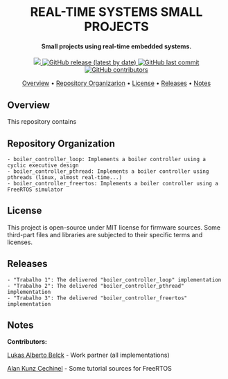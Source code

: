 <h1 align="center">
	REAL-TIME SYSTEMS SMALL PROJECTS
	<br>
</h1>

<h4 align="center">Small projects using real-time embedded systems.</h4>

<p align="center">
	<a href="">
		<img src="https://img.shields.io/badge/status-deployed-green?style=for-the-badge">
	</a>
	<a href="https://github.com/andrempmattos/real-time-systems/releases">
		<img alt="GitHub release (latest by date)" src="https://img.shields.io/github/v/release/spacelab-ufsc/obdh2?style=for-the-badge">
	</a>
	<a href="https://github.com/andrempmattos/real-time-systems/commits/main">
		<img alt="GitHub last commit" src="https://img.shields.io/github/last-commit/andrempmattos/real-time-systems?style=for-the-badge">
	</a>
	<a href="https://github.com/andrempmattos/real-time-systems/graphs/contributors">
		<img alt="GitHub contributors" src="https://img.shields.io/github/contributors/andrempmattos/real-time-systems?color=yellow&style=for-the-badge">
	</a>
</p>

<p align="center">
  	<a href="#overview">Overview</a> •
  	<a href="#repository-organization">Repository Organizarion</a> •
  	<a href="#license">License</a> •
  	<a href="#releases">Releases</a> •
  	<a href="#notes">Notes</a>
</p>

## Overview

This repository contains

## Repository Organization

	- boiler_controller_loop: Implements a boiler controller using a cyclic executive design
	- boiler_controller_pthread: Implements a boiler controller using pthreads (linux, almost real-time...)
	- boiler_controller_freertos: Implements a boiler controller using a FreeRTOS simulator

## License

This project is open-source under MIT license for firmware sources. Some third-part files and libraries are subjected to their specific terms and licenses.

## Releases

	- "Trabalho 1": The delivered "boiler_controller_loop" implementation
	- "Trabalho 2": The delivered "boiler_controller_pthread" implementation
	- "Trabalho 3": The delivered "boiler_controller_freertos" implementation

## Notes

**Contributors:**

[Lukas Alberto Belck](https://github.com/lukasab) - Work partner (all implementations)
	
[Alan Kunz Cechinel](https://github.com/alankc) - Some tutorial sources for FreeRTOS
